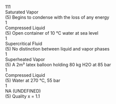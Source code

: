   <tr class="">
    <td><div class="badge right mcs-text-argentum mcs-bg-tahitiblue">111</div></td>
    <td class="u text-center"><div>Saturated Vapor</div></td>
    <td>(5) Begins to condense with the loss of any energy</td>
  </tr>
  
  <tr class="">
    <td><div class="badge right mcs-text-argentum mcs-bg-tahitiblue">1</div></td>
    <td class="u text-center"><div>Compressed Liquid</div></td>
    <td>(5) Open container of 10 °C water at sea level</td>
  </tr>

  
  <tr class="">
    <td><div class="badge right mcs-text-argentum mcs-bg-tahitiblue">1</div></td>
    <td class="u text-center"><div>Supercritical Fluid</div></td>
    <td>(5) No distinction between liquid and vapor phases</td>
  </tr>


  <tr class="">
    <td><div class="badge right mcs-text-argentum mcs-bg-tahitiblue">1</div></td>
    <td class="u text-center"><div>Superheated Vapor</div></td>
    <td>(5) A 2m³ latex balloon holding 80 kg H2O at 85 bar</td>
  </tr>


  <tr class="">
    <td><div class="badge right mcs-text-argentum mcs-bg-tahitiblue">1</div></td>
    <td class="u text-center"><div>Compressed Liquid</div></td>
    <td>(5) Water at 270 °C, 55 bar</td>
  </tr>


  <tr class="">
    <td><div class="badge right mcs-text-argentum mcs-bg-tahitiblue">1</div></td>
    <td class="u text-center"><div>NA (UNDEFINED)</div></td>
    <td>(5) Quality x = 1.1</td>
  </tr>